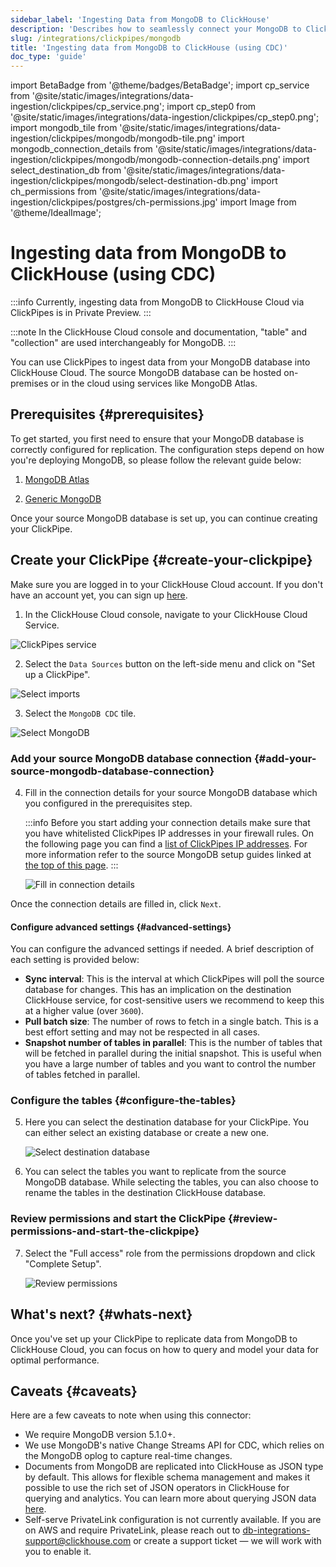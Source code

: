 ```yaml
---
sidebar_label: 'Ingesting Data from MongoDB to ClickHouse'
description: 'Describes how to seamlessly connect your MongoDB to ClickHouse Cloud.'
slug: /integrations/clickpipes/mongodb
title: 'Ingesting data from MongoDB to ClickHouse (using CDC)'
doc_type: 'guide'
---
```


import BetaBadge from '@theme/badges/BetaBadge';
import cp_service from '@site/static/images/integrations/data-ingestion/clickpipes/cp_service.png';
import cp_step0 from '@site/static/images/integrations/data-ingestion/clickpipes/cp_step0.png';
import mongodb_tile from '@site/static/images/integrations/data-ingestion/clickpipes/mongodb/mongodb-tile.png'
import mongodb_connection_details from '@site/static/images/integrations/data-ingestion/clickpipes/mongodb/mongodb-connection-details.png'
import select_destination_db from '@site/static/images/integrations/data-ingestion/clickpipes/mongodb/select-destination-db.png'
import ch_permissions from '@site/static/images/integrations/data-ingestion/clickpipes/postgres/ch-permissions.jpg'
import Image from '@theme/IdealImage';

# Ingesting data from MongoDB to ClickHouse (using CDC)

<BetaBadge/>

:::info
Currently, ingesting data from MongoDB to ClickHouse Cloud via ClickPipes is in Private Preview.
:::

:::note
In the ClickHouse Cloud console and documentation, "table" and "collection" are used interchangeably for MongoDB.
:::

You can use ClickPipes to ingest data from your MongoDB database into ClickHouse Cloud. The source MongoDB database can be hosted on-premises or in the cloud using services like MongoDB Atlas.

## Prerequisites {#prerequisites}

To get started, you first need to ensure that your MongoDB database is correctly configured for replication. The configuration steps depend on how you're deploying MongoDB, so please follow the relevant guide below:

1. [MongoDB Atlas](./mongodb/source/atlas)

2. [Generic MongoDB](./mongodb/source/generic)

Once your source MongoDB database is set up, you can continue creating your ClickPipe.

## Create your ClickPipe {#create-your-clickpipe}

Make sure you are logged in to your ClickHouse Cloud account. If you don't have an account yet, you can sign up [here](https://cloud.clickhouse.com/).

1. In the ClickHouse Cloud console, navigate to your ClickHouse Cloud Service.

<Image img={cp_service} alt="ClickPipes service" size="lg" border/>

2. Select the `Data Sources` button on the left-side menu and click on "Set up a ClickPipe".

<Image img={cp_step0} alt="Select imports" size="lg" border/>

3. Select the `MongoDB CDC` tile.

<Image img={mongodb_tile} alt="Select MongoDB" size="lg" border/>

### Add your source MongoDB database connection {#add-your-source-mongodb-database-connection}

4. Fill in the connection details for your source MongoDB database which you configured in the prerequisites step.

   :::info
   Before you start adding your connection details make sure that you have whitelisted ClickPipes IP addresses in your firewall rules. On the following page you can find a [list of ClickPipes IP addresses](../index.md#list-of-static-ips).
   For more information refer to the source MongoDB setup guides linked at [the top of this page](#prerequisites).
   :::

   <Image img={mongodb_connection_details} alt="Fill in connection details" size="lg" border/>

Once the connection details are filled in, click `Next`.

#### Configure advanced settings {#advanced-settings}

You can configure the advanced settings if needed. A brief description of each setting is provided below:

- **Sync interval**: This is the interval at which ClickPipes will poll the source database for changes. This has an implication on the destination ClickHouse service, for cost-sensitive users we recommend to keep this at a higher value (over `3600`).
- **Pull batch size**: The number of rows to fetch in a single batch. This is a best effort setting and may not be respected in all cases.
- **Snapshot number of tables in parallel**: This is the number of tables that will be fetched in parallel during the initial snapshot. This is useful when you have a large number of tables and you want to control the number of tables fetched in parallel.

### Configure the tables {#configure-the-tables}

5. Here you can select the destination database for your ClickPipe. You can either select an existing database or create a new one.

   <Image img={select_destination_db} alt="Select destination database" size="lg" border/>

6. You can select the tables you want to replicate from the source MongoDB database. While selecting the tables, you can also choose to rename the tables in the destination ClickHouse database.

### Review permissions and start the ClickPipe {#review-permissions-and-start-the-clickpipe}

7. Select the "Full access" role from the permissions dropdown and click "Complete Setup".

   <Image img={ch_permissions} alt="Review permissions" size="lg" border/>

## What's next? {#whats-next}

Once you've set up your ClickPipe to replicate data from MongoDB to ClickHouse Cloud, you can focus on how to query and model your data for optimal performance.

## Caveats {#caveats}

Here are a few caveats to note when using this connector:

- We require MongoDB version 5.1.0+.
- We use MongoDB's native Change Streams API for CDC, which relies on the MongoDB oplog to capture real-time changes. 
- Documents from MongoDB are replicated into ClickHouse as JSON type by default. This allows for flexible schema management and makes it possible to use the rich set of JSON operators in ClickHouse for querying and analytics. You can learn more about querying JSON data [here](https://clickhouse.com/docs/sql-reference/data-types/newjson).
- Self-serve PrivateLink configuration is not currently available. If you are on AWS and require PrivateLink, please reach out to db-integrations-support@clickhouse.com or create a support ticket — we will work with you to enable it.
